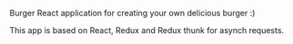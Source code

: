 Burger React application for creating your own delicious burger :)<br />

This app is based on React, Redux and Redux thunk for asynch requests.